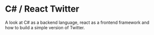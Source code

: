 # C# / React Twitter
A look at C# as a backend language, react as a frontend framework and how to build a simple version of Twitter.
